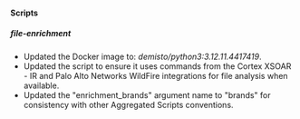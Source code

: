 
#### Scripts

##### file-enrichment

- Updated the Docker image to: *demisto/python3:3.12.11.4417419*.
- Updated the script to ensure it uses commands from the Cortex XSOAR - IR and Palo Alto Networks WildFire integrations for file analysis when available.
- Updated the "enrichment_brands" argument name to "brands" for consistency with other Aggregated Scripts conventions.